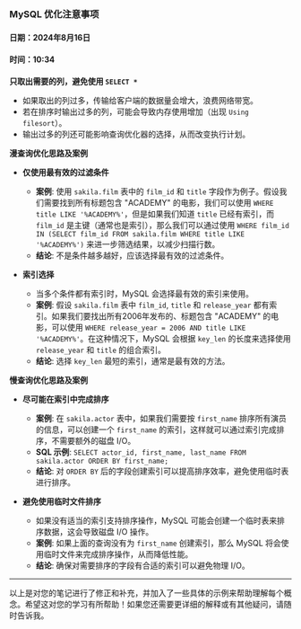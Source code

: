 ### MySQL 优化注意事项

#### 日期：2024年8月16日
#### 时间：10:34

**只取出需要的列，避免使用 `SELECT *`**

- 如果取出的列过多，传输给客户端的数据量会增大，浪费网络带宽。
- 若在排序时输出过多的列，可能会导致内存使用增加（出现 `Using filesort`）。
- 输出过多的列还可能影响查询优化器的选择，从而改变执行计划。

**漫查询优化思路及案例**

- **仅使用最有效的过滤条件**
  - **案例**: 使用 `sakila.film` 表中的 `film_id` 和 `title` 字段作为例子。假设我们需要找到所有标题包含 "ACADEMY" 的电影，我们可以使用 `WHERE title LIKE '%ACADEMY%'`，但是如果我们知道 `title` 已经有索引，而 `film_id` 是主键（通常也是索引），那么我们可以通过使用 `WHERE film_id IN (SELECT film_id FROM sakila.film WHERE title LIKE '%ACADEMY%')` 来进一步筛选结果，以减少扫描行数。
  - **结论**: 不是条件越多越好，应该选择最有效的过滤条件。

- **索引选择**
  - 当多个条件都有索引时，MySQL 会选择最有效的索引来使用。
  - **案例**: 假设 `sakila.film` 表中 `film_id`, `title` 和 `release_year` 都有索引。如果我们要找出所有2006年发布的、标题包含 "ACADEMY" 的电影，可以使用 `WHERE release_year = 2006 AND title LIKE '%ACADEMY%'`。在这种情况下，MySQL 会根据 `key_len` 的长度来选择使用 `release_year` 和 `title` 的组合索引。
  - **结论**: 选择 `key_len` 最短的索引，通常是最有效的方法。

**慢查询优化思路及案例**

- **尽可能在索引中完成排序**
  - **案例**: 在 `sakila.actor` 表中，如果我们需要按 `first_name` 排序所有演员的信息，可以创建一个 `first_name` 的索引，这样就可以通过索引完成排序，不需要额外的磁盘 I/O。
  - **SQL 示例**: `SELECT actor_id, first_name, last_name FROM sakila.actor ORDER BY first_name;`
  - **结论**: 对 `ORDER BY` 后的字段创建索引可以提高排序效率，避免使用临时表进行排序。

- **避免使用临时文件排序**
  - 如果没有适当的索引支持排序操作，MySQL 可能会创建一个临时表来排序数据，这会导致磁盘 I/O 操作。
  - **案例**: 如果上面的查询没有为 `first_name` 创建索引，那么 MySQL 将会使用临时文件来完成排序操作，从而降低性能。
  - **结论**: 确保对需要排序的字段有合适的索引可以避免物理 I/O。

---

以上是对您的笔记进行了修正和补充，并加入了一些具体的示例来帮助理解每个概念。希望这对您的学习有所帮助！如果您还需要更详细的解释或有其他疑问，请随时告诉我。